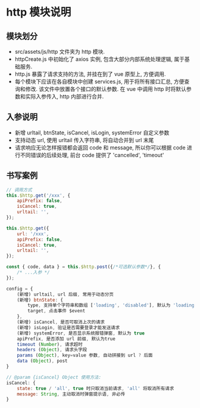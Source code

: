 # http 模块说明

## 模块划分

- src/assets/js/http 文件夹为 http 模块.
- httpCreate.js 中初始化了 axios 实例, 包含大部分内部系统处理逻辑, 属于基础服务.
- http.js 暴露了请求支持的方法, 并挂在到了 vue 原型上, 方便调用.
- 每个模块下应该在各自模块中创建 services.js, 用于将所有接口汇总, 方便查询和修改. 该文件中放置各个接口的默认参数. 在 vue 中调用 http 时将默认参数和实际入参传入, http 内部进行合并.

## 入参说明

- 新增 urltail, btnState, isCancel, isLogin, systemError 自定义参数
- 支持动态 url, 使用 urltail 传入字符串, 将自动合并到 url 末尾
- 请求响应无论怎样报错都会返回 code 和 message, 所以你可以根据 code 进行不同错误的后续处理, 前台 code 提供了 'cancelled', 'timeout'

## 书写案例

```js
// 调用方式
this.$http.get('/xxx', {
    apiPrefix: false,
    isCancel: true,
    urltail: '',
});

this.$http.get({
    url: '/xxx',
    apiPrefix: false,
    isCancel: true,
    urltail: '',
});

const { code, data } = this.$http.post({/*可选默认参数*/}, {
    /* ...入参 */
});

config = {
    (新增) urltail, url 后缀, 常用于动态分页
    (新增) btnState: {
        type, 支持单个字符串和数组 ['loading', 'disabled'], 默认为 'loading', 传入 false 将不作处理
        target, 点击事件 $event
    },
    (新增) isCancel, 是否可取消上次的请求
    (新增) isLogin, 验证是否需要登录才能发送请求
    (新增) systemError, 是否显示系统报错弹窗, 默认为 true
    apiPrefix, 是否添加 url 前缀, 默认为true
    timeout (Number), 请求超时
    headers (Object), 请求头字段
    params (Object), key=value 参数, 自动拼接到 url ? 后面
    data (Object), post
}

// @param {isCancel} Object 使用方法:
isCancel: {
    state: true / 'all', true 时只取消当前请求, 'all' 将取消所有请求
    message: String, 主动取消时弹窗提示语, 非必传
}
```
